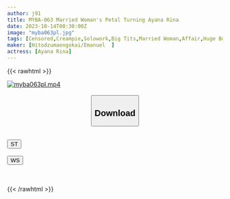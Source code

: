 ```yaml
---
author: j91
title: MYBA-063 Married Woman's Petal Turning Ayana Rina
date: 2023-10-14T00:30:00Z
image: "myba063pl.jpg"
tags: [Censored,Creampie,Solowork,Big Tits,Married Woman,Affair,Huge Butt	]
maker: [Hitodzumaengokai/Emanuel  ]
actress: [Ayana Rina]
---
```



{{< rawhtml >}}

<div class="video" data-videoid="6pjkl79prKu981M">
    <a href="javascript:;">
        <img src="https://my.j91.asia/posts/myba063pl/myba063pl.jpg" width="WIDTH" height="HEIGHT" alt="myba063pl.mp4" loading="lazy">
    </a>
</div>

<script type="text/javascript" src="https://j91.asia/asset/on-demand-st.js"></script>

<br>
  <link rel="stylesheet" href="https://j91.asia/asset/bs5.css">
  
  <center>
  <button class="btn btn-primary" type="button" data-bs-toggle="collapse" data-bs-target=".multi-collapse" aria-expanded="false" aria-controls="multiCollapseExample1 multiCollapseExample2"><h2>Download</h2></button></center>
</p>
<div class="row">
  <div class="col">
    <div class="collapse multi-collapse" id="multiCollapseExample1">
      <div class="card card-body">
	      	      <br>
<div class="buttons">  
<a href="https://streamtape.to/v/6pjkl79prKu981M"><button class="btn-hover color-3"><i class="fa fa-download"></i> ST</button></a></div>
    </div>
  </div>
</div>
  <div class="col">
    <div class="collapse multi-collapse" id="multiCollapseExample2">
      <div class="card card-body">
	      <br>
<div class="buttons">
    <a href="https://wolfstream.tv/bavdynmgrbz2"><button class="btn-hover color-9"><i class="fa fa-download"></i> WS</button></a></div>
<br><br>
      </div>
    </div>
  </div>
</div>

{{< /rawhtml >}}